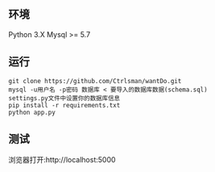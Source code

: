 ## 环境
Python 3.X
Mysql >= 5.7


## 运行
```shell
git clone https://github.com/Ctrlsman/wantDo.git
mysql -u用户名 -p密码 数据库 < 要导入的数据库数据(schema.sql)
settings.py文件中设置你的数据库信息
pip install -r requirements.txt
python app.py
```

## 测试

浏览器打开:http://localhost:5000